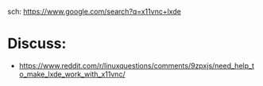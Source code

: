 sch: https://www.google.com/search?q=x11vnc+lxde

# Discuss:
- https://www.reddit.com/r/linuxquestions/comments/9zpxjs/need_help_to_make_lxde_work_with_x11vnc/